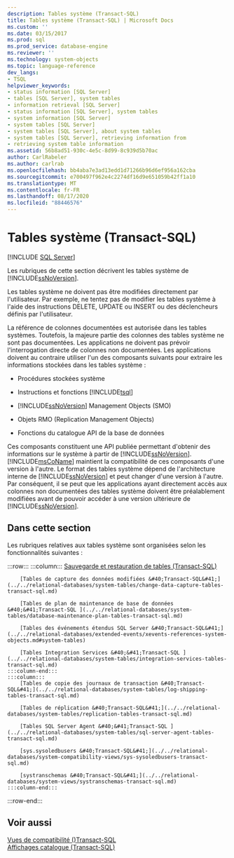 ```yaml
---
description: Tables système (Transact-SQL)
title: Tables système (Transact-SQL) | Microsoft Docs
ms.custom: ''
ms.date: 03/15/2017
ms.prod: sql
ms.prod_service: database-engine
ms.reviewer: ''
ms.technology: system-objects
ms.topic: language-reference
dev_langs:
- TSQL
helpviewer_keywords:
- status information [SQL Server]
- tables [SQL Server], system tables
- information retrieval [SQL Server]
- status information [SQL Server], system tables
- system information [SQL Server]
- system tables [SQL Server]
- system tables [SQL Server], about system tables
- system tables [SQL Server], retrieving information from
- retrieving system table information
ms.assetid: 56b8ad51-930c-4e5c-8d99-8c939d5b70ac
author: CarlRabeler
ms.author: carlrab
ms.openlocfilehash: bb4aba7e3ad13edd1d71266b96d6ef956a162cba
ms.sourcegitcommit: e700497f962e4c2274df16d9e651059b42ff1a10
ms.translationtype: MT
ms.contentlocale: fr-FR
ms.lasthandoff: 08/17/2020
ms.locfileid: "88446576"
---
```

# <a name="system-tables-transact-sql"></a>Tables système (Transact-SQL)
[!INCLUDE [SQL Server](../../includes/applies-to-version/sqlserver.md)]

  Les rubriques de cette section décrivent les tables système de [!INCLUDE[ssNoVersion](../../includes/ssnoversion-md.md)].  
  
 Les tables système ne doivent pas être modifiées directement par l'utilisateur. Par exemple, ne tentez pas de modifier les tables système à l'aide des instructions DELETE, UPDATE ou INSERT ou des déclencheurs définis par l'utilisateur.  
  
 La référence de colonnes documentées est autorisée dans les tables systèmes. Toutefois, la majeure partie des colonnes des tables système ne sont pas documentées. Les applications ne doivent pas prévoir l'interrogation directe de colonnes non documentées. Les applications doivent au contraire utiliser l'un des composants suivants pour extraire les informations stockées dans les tables système :  
  
-   Procédures stockées système  
  
-   Instructions et fonctions [!INCLUDE[tsql](../../includes/tsql-md.md)]  
  
-   [!INCLUDE[ssNoVersion](../../includes/ssnoversion-md.md)] Management Objects (SMO)  
  
-   Objets RMO (Replication Management Objects)  
  
-   Fonctions du catalogue API de la base de données  
  
 Ces composants constituent une API publiée permettant d'obtenir des informations sur le système à partir de [!INCLUDE[ssNoVersion](../../includes/ssnoversion-md.md)]. [!INCLUDE[msCoName](../../includes/msconame-md.md)] maintient la compatibilité de ces composants d'une version à l'autre. Le format des tables système dépend de l'architecture interne de [!INCLUDE[ssNoVersion](../../includes/ssnoversion-md.md)] et peut changer d'une version à l'autre. Par conséquent, il se peut que les applications ayant directement accès aux colonnes non documentées des tables système doivent être préalablement modifiées avant de pouvoir accéder à une version ultérieure de [!INCLUDE[ssNoVersion](../../includes/ssnoversion-md.md)].  
  
## <a name="in-this-section"></a>Dans cette section  
 Les rubriques relatives aux tables système sont organisées selon les fonctionnalités suivantes :  

:::row:::
    :::column:::
        [Sauvegarde et restauration de tables &#40;Transact-SQL&#41;](../../relational-databases/system-tables/backup-and-restore-tables-transact-sql.md)

        [Tables de capture des données modifiées &#40;Transact-SQL&#41;](../../relational-databases/system-tables/change-data-capture-tables-transact-sql.md)

        [Tables de plan de maintenance de base de données &#40;&#41;Transact-SQL ](../../relational-databases/system-tables/database-maintenance-plan-tables-transact-sql.md)

        [Tables des événements étendus SQL Server &#40;Transact-SQL&#41;](../../relational-databases/extended-events/xevents-references-system-objects.md#system-tables)

        [Tables Integration Services &#40;&#41;Transact-SQL ](../../relational-databases/system-tables/integration-services-tables-transact-sql.md)
    :::column-end:::
    :::column:::
        [Tables de copie des journaux de transaction &#40;Transact-SQL&#41;](../../relational-databases/system-tables/log-shipping-tables-transact-sql.md)

        [Tables de réplication &#40;Transact-SQL&#41;](../../relational-databases/system-tables/replication-tables-transact-sql.md)

        [Tables SQL Server Agent &#40;&#41;Transact-SQL ](../../relational-databases/system-tables/sql-server-agent-tables-transact-sql.md)

        [sys.sysoledbusers &#40;Transact-SQL&#41;](../../relational-databases/system-compatibility-views/sys-sysoledbusers-transact-sql.md)

        [systranschemas &#40;Transact-SQL&#41;](../../relational-databases/system-views/systranschemas-transact-sql.md)
    :::column-end:::
:::row-end:::

## <a name="see-also"></a>Voir aussi  
 [Vues de compatibilité &#40;&#41;Transact-SQL ](~/relational-databases/system-compatibility-views/system-compatibility-views-transact-sql.md)   
 [Affichages catalogue &#40;Transact-SQL&#41;](../../relational-databases/system-catalog-views/catalog-views-transact-sql.md)  
  
  
